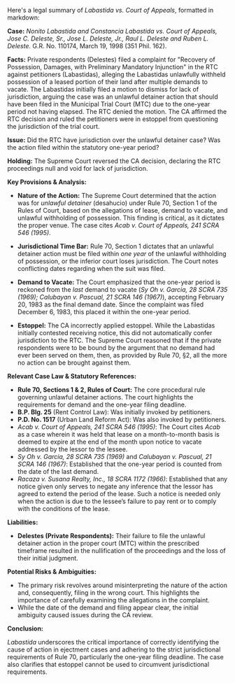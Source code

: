 Here's a legal summary of *Labastida vs. Court of Appeals*, formatted in markdown:

**Case:** *Nonito Labastida and Constancia Labastida vs. Court of Appeals, Jose C. Deleste, Sr., Jose L. Deleste, Jr., Raul L. Deleste and Ruben L. Deleste.* G.R. No. 110174, March 19, 1998 (351 Phil. 162).

**Facts:**  Private respondents (Delestes) filed a complaint for "Recovery of Possession, Damages, with Preliminary Mandatory Injunction" in the RTC against petitioners (Labastidas), alleging the Labastidas unlawfully withheld possession of a leased portion of their land after multiple demands to vacate.  The Labastidas initially filed a motion to dismiss for lack of jurisdiction, arguing the case was an unlawful detainer action that should have been filed in the Municipal Trial Court (MTC) due to the one-year period not having elapsed. The RTC denied the motion. The CA affirmed the RTC decision and ruled the petitioners were in estoppel from questioning the jurisdiction of the trial court.

**Issue:** Did the RTC have jurisdiction over the unlawful detainer case? Was the action filed within the statutory one-year period?

**Holding:** The Supreme Court reversed the CA decision, declaring the RTC proceedings null and void for lack of jurisdiction.

**Key Provisions & Analysis:**

*   **Nature of the Action:** The Supreme Court determined that the action was for *unlawful detainer* (desahucio) under Rule 70, Section 1 of the Rules of Court, based on the allegations of lease, demand to vacate, and unlawful withholding of possession.  This finding is critical, as it dictates the proper venue. The case cites *Acab v. Court of Appeals, 241 SCRA 546 (1995)*.

*   **Jurisdictional Time Bar:**  Rule 70, Section 1 dictates that an unlawful detainer action must be filed within *one year* of the unlawful withholding of possession, or the inferior court loses jurisdiction. The Court notes conflicting dates regarding when the suit was filed.

*   **Demand to Vacate:** The Court emphasized that the one-year period is reckoned from the *last* demand to vacate (*Sy Oh v. Garcia, 28 SCRA 735 (1969); Calubayan v. Pascual, 21 SCRA 146 (1967)*), accepting February 20, 1983 as the final demand date. Since the complaint was filed December 6, 1983, this placed it within the one-year period.

*   **Estoppel:** The CA incorrectly applied estoppel. While the Labastidas initially contested receiving notice, this did not automatically confer jurisdiction to the RTC. The Supreme Court reasoned that if the private respondents were to be bound by the argument that no demand had ever been served on them, then, as provided by Rule 70, §2, all the more no action can be brought against them.

**Relevant Case Law & Statutory References:**

*   **Rule 70, Sections 1 & 2, Rules of Court:**  The core procedural rule governing unlawful detainer actions. The court highlights the requirements for demand and the one-year filing deadline.
*   **B.P. Blg. 25** (Rent Control Law): Was initially invoked by petitioners.
*   **P.D. No. 1517** (Urban Land Reform Act): Was also invoked by petitioners.
*   *Acab v. Court of Appeals, 241 SCRA 546 (1995)*: The Court cites *Acab* as a case wherein it was held that lease on a month-to-month basis is deemed to expire at the end of the month upon notice to vacate addressed by the lessor to the lessee.
*   *Sy Oh v. Garcia, 28 SCRA 735 (1969)* and *Calubayan v. Pascual, 21 SCRA 146 (1967)*: Established that the one-year period is counted from the date of the last demand.
*   *Racaza v. Susana Realty, Inc., 18 SCRA 1172 (1966)*: Established that any notice given only serves to negate any inference that the lessor has agreed to extend the period of the lease. Such a notice is needed only when the action is due to the lessee’s failure to pay rent or to comply with the conditions of the lease.

**Liabilities:**

*   **Delestes (Private Respondents):**  Their failure to file the unlawful detainer action in the proper court (MTC) within the prescribed timeframe resulted in the nullification of the proceedings and the loss of their initial judgment.

**Potential Risks & Ambiguities:**

*   The primary risk revolves around misinterpreting the nature of the action and, consequently, filing in the wrong court. This highlights the importance of carefully examining the allegations in the complaint.
*   While the date of the demand and filing appear clear, the initial ambiguity caused issues during the CA review.

**Conclusion:**

*Labastida* underscores the critical importance of correctly identifying the cause of action in ejectment cases and adhering to the strict jurisdictional requirements of Rule 70, particularly the one-year filing deadline.  The case also clarifies that estoppel cannot be used to circumvent jurisdictional requirements.
